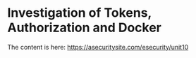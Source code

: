 # Investigation of Tokens, Authorization and Docker

The content is here: https://asecuritysite.com/esecurity/unit10
